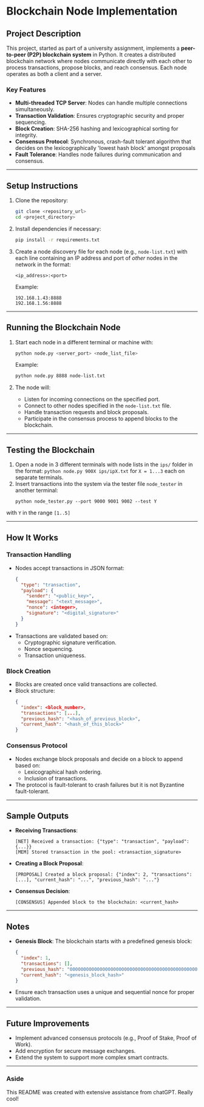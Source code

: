 # Blockchain Node Implementation

## Project Description

This project, started as part of a university assignment, implements a **peer-to-peer (P2P) blockchain system** in Python. It creates a distributed blockchain network where nodes communicate directly with each other to process transactions, propose blocks, and reach consensus. Each node operates as both a client and a server.

### Key Features

- **Multi-threaded TCP Server**: Nodes can handle multiple connections simultaneously.
- **Transaction Validation**: Ensures cryptographic security and proper sequencing.
- **Block Creation**: SHA-256 hashing and lexicographical sorting for integrity.
- **Consensus Protocol**: Synchronous, crash-fault tolerant algorithm that decides on the lexicographically 'lowest hash block' amongst proposals
- **Fault Tolerance**: Handles node failures during communication and consensus.

---

## Setup Instructions

1. Clone the repository:
   ```bash
   git clone <repository_url>
   cd <project_directory>
   ```

2. Install dependencies if necessary:
   ```bash
   pip install -r requirements.txt
   ```

3. Create a node discovery file for each node (e.g., `node-list.txt`) with each line containing an IP address and port of *other* nodes in the network in the format:
   ```
   <ip_address>:<port>
   ```
   Example:
   ```
   192.168.1.43:8888
   192.168.1.56:8888
   ```

---

## Running the Blockchain Node

1. Start each node in a different terminal or machine with:
   ```bash
   python node.py <server_port> <node_list_file>
   ```
   Example:
   ```bash
   python node.py 8888 node-list.txt
   ```

2. The node will:
   - Listen for incoming connections on the specified port.
   - Connect to other nodes specified in the `node-list.txt` file.
   - Handle transaction requests and block proposals.
   - Participate in the consensus process to append blocks to the blockchain.

---

## Testing the Blockchain

1. Open a node in 3 different terminals with node lists in the `ips/` folder in the format:
`python node.py 900X ips/ipX.txt` for `X = 1...3` each on separate terminals.
2. Insert transactions into the system via the tester file `node_tester` in another terminal:
    ```
   python node_tester.py --port 9000 9001 9002 --test Y
   ```
with `Y` in the range `[1..5]`

---

## How It Works

### Transaction Handling
- Nodes accept transactions in JSON format:
  ```json
  {
    "type": "transaction",
    "payload": {
      "sender": "<public_key>",
      "message": "<text_message>",
      "nonce": <integer>,
      "signature": "<digital_signature>"
    }
  }
  ```
- Transactions are validated based on:
  - Cryptographic signature verification.
  - Nonce sequencing.
  - Transaction uniqueness.

### Block Creation
- Blocks are created once valid transactions are collected.
- Block structure:
  ```json
  {
    "index": <block_number>,
    "transactions": [...],
    "previous_hash": "<hash_of_previous_block>",
    "current_hash": "<hash_of_this_block>"
  }
  ```

### Consensus Protocol
- Nodes exchange block proposals and decide on a block to append based on:
  - Lexicographical hash ordering.
  - Inclusion of transactions.
- The protocol is fault-tolerant to crash failures but it is not Byzantine fault-tolerant.

---

## Sample Outputs

- **Receiving Transactions**:
  ```
  [NET] Received a transaction: {"type": "transaction", "payload": {...}}
  [MEM] Stored transaction in the pool: <transaction_signature>
  ```

- **Creating a Block Proposal**:
  ```
  [PROPOSAL] Created a block proposal: {"index": 2, "transactions": [...], "current_hash": "...", "previous_hash": "..."}
  ```

- **Consensus Decision**:
  ```
  [CONSENSUS] Appended block to the blockchain: <current_hash>
  ```

---

## Notes

- **Genesis Block**: The blockchain starts with a predefined genesis block:
  ```json
  {
    "index": 1,
    "transactions": [],
    "previous_hash": "0000000000000000000000000000000000000000000000000000000000000000",
    "current_hash": "<genesis_block_hash>"
  }
  ```
- Ensure each transaction uses a unique and sequential nonce for proper validation.

---

## Future Improvements

- Implement advanced consensus protocols (e.g., Proof of Stake, Proof of Work).
- Add encryption for secure message exchanges.
- Extend the system to support more complex smart contracts.

---

### Aside

This README was created with extensive assistance from chatGPT. Really cool!